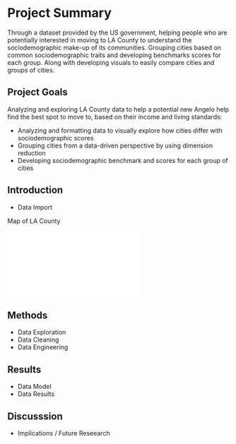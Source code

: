 # Project Summary
Through a dataset provided by the US government, helping people who are potentially interested in moving to LA County to understand the sociodemographic make-up of its communities. Grouping cities based on common sociodemographic traits and developing benchmarks scores for each group. Along with developing visuals to easily compare cities and groups of cities.

## Project Goals
Analyzing and exploring LA County data to help a potential new Angelo help find the best spot to move to, based on their income and living standards:
- Analyzing and formatting data to visually explore how cities differ with sociodemographic scores
- Grouping cities from a data-driven perspective by using dimension reduction
- Developing sociodemographic benchmark and scores for each group of cities


## Introduction

- Data Import

Map of LA County

![](Images/LA%20County%20Map.html)

## Methods

- Data Exploration
- Data Cleaning
- Data Engineering

## Results

- Data Model
- Data Results

## Discusssion

- Implications / Future Reseearch

